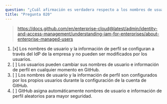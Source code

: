 ```yaml
---
question: "¿Cuál afirmación es verdadera respecto a los nombres de usuario y la información de perfil para Enterprise Managed Users?"
title: "Pregunta 020"
---
```


> https://docs.github.com/en/enterprise-cloud@latest/admin/identity-and-access-management/understanding-iam-for-enterprises/about-enterprise-managed-users
1. [x] Los nombres de usuario y la información de perfil se configuran a través del IdP de la empresa y no pueden ser modificados por los usuarios.
1. [ ] Los usuarios pueden cambiar sus nombres de usuario e información de perfil en cualquier momento en GitHub.
1. [ ] Los nombres de usuario y la información de perfil son configurados por los propios usuarios durante la configuración de la cuenta de GitHub.
1. [ ] GitHub asigna automáticamente nombres de usuario e información de perfil aleatorios para mayor seguridad.
